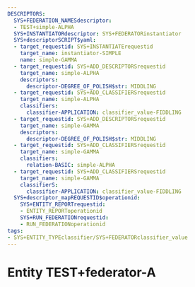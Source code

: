 ```yaml
---
DESCRIPTORS:
  SYS+FEDERATION_NAMESdescriptor:
  - TEST+simple-ALPHA
  SYS+INSTANTIATORdescriptor: SYS+FEDERATORinstantiator
  SYS+descriptorSCRIPT$yaml:
  - target_requestid: SYS+INSTANTIATErequestid
    target_name: instantiator-SIMPLE
    name: simple-GAMMA
  - target_requestid: SYS+ADD_DESCRIPTORSrequestid
    target_name: simple-ALPHA
    descriptors:
      descriptor-DEGREE_OF_POLISH$str: MIDDLING
  - target_requestid: SYS+ADD_CLASSIFIERSrequestid
    target_name: simple-ALPHA
    classifiers:
      classifier-APPLICATION: classifier_value-FIDDLING
  - target_requestid: SYS+ADD_DESCRIPTORSrequestid
    target_name: simple-GAMMA
    descriptors:
      descriptor-DEGREE_OF_POLISH$str: MIDDLING
  - target_requestid: SYS+ADD_CLASSIFIERSrequestid
    target_name: simple-GAMMA
    classifiers:
      relation-BASIC: simple-ALPHA
  - target_requestid: SYS+ADD_CLASSIFIERSrequestid
    target_name: simple-GAMMA
    classifierS:
      classifier-APPLICATION: classifier_value-FIDDLING
  SYS+descriptor_mapREQUESTID$operationid:
    SYS+ENTITY_REPORTrequestid:
    - ENTITY_REPORToperationid
    SYS+RUN_FEDERATIONrequestid:
    - RUN_FEDERATIONoperationid
tags:
- SYS+ENTITY_TYPEclassifier/SYS+FEDERATORclassifier_value
---
```

# Entity TEST+federator-A

